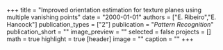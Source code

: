+++
title = "Improved orientation estimation for texture planes using multiple vanishing points"
date = "2000-01-01"
authors = ["E. Ribeiro","E. Hancock"]
publication_types = ["2"]
publication = "_Pattern Recognition_"
publication_short = ""
image_preview = ""
selected = false
projects = []
math = true
highlight = true
[header]
image = ""
caption = ""
+++

